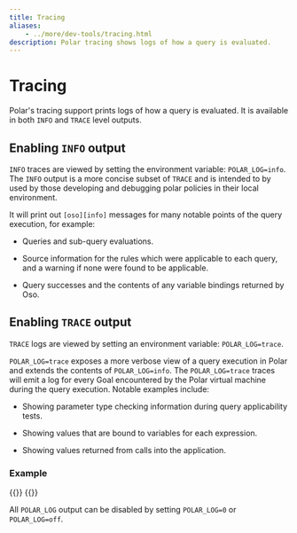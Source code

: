 ```yaml
---
title: Tracing
aliases:
    - ../more/dev-tools/tracing.html
description: Polar tracing shows logs of how a query is evaluated.
---
```


# Tracing

Polar's tracing support prints logs of how a query is evaluated. It is available in both `INFO` and `TRACE` level outputs.

## Enabling `INFO` output 

`INFO` traces are viewed by setting the environment variable: `POLAR_LOG=info`. The `INFO` output is a more concise subset of `TRACE` and is intended to by used by those developing and debugging polar policies in their local environment. 

It will print out `[oso][info]` messages for many notable points of the query execution, for example:

 * Queries and sub-query evaluations.
 
 * Source information for the rules which were applicable to each query, and a warning if none were found to be applicable. 
 
 * Query successes and the contents of any variable bindings returned by Oso.
 
## Enabling `TRACE` output

`TRACE` logs are viewed by setting an environment variable: `POLAR_LOG=trace`.

`POLAR_LOG=trace` exposes a more verbose view of a query execution in Polar and extends the contents of `POLAR_LOG=info`. The `POLAR_LOG=trace` traces will emit a log for every Goal encountered by the Polar virtual machine during the query execution. Notable examples include:

* Showing parameter type checking information during query applicability tests.

* Showing values that are bound to variables for each expression.

* Showing values returned from calls into the application.


### Example

{{<literalInclude path="reference/tooling/info" tabGroup="tracing">}}
{{<literalInclude path="reference/tooling/trace" tabGroup="tracing">}}

All `POLAR_LOG` output can be disabled by setting `POLAR_LOG=0` or `POLAR_LOG=off`.

